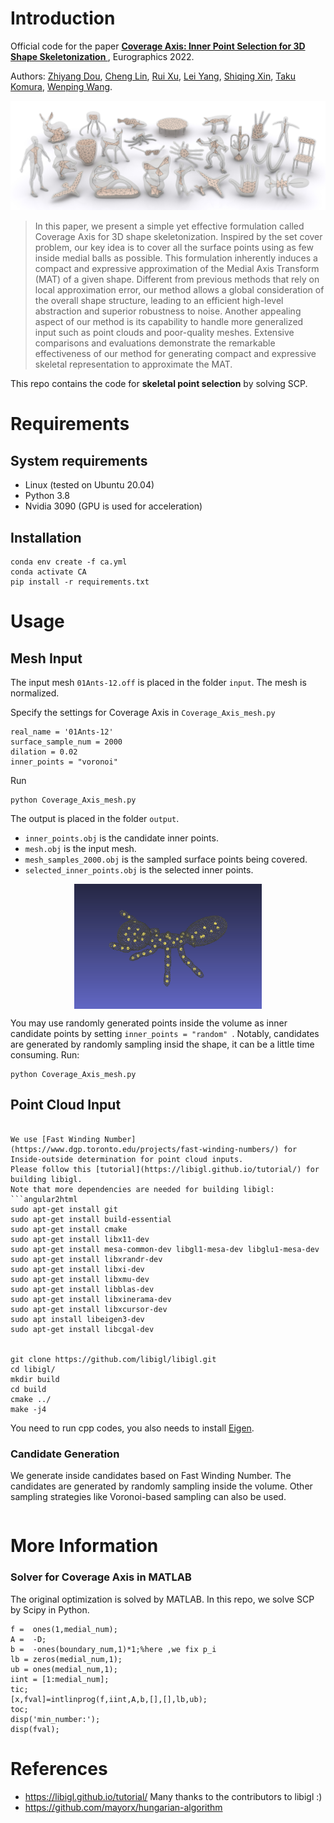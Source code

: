 # Introduction
Official code for the paper **[Coverage Axis: Inner Point Selection for 3D Shape Skeletonization
](https://arxiv.org/abs/2110.00965)**, Eurographics 2022.



Authors: [Zhiyang Dou](https://frank-zy-dou.github.io/), 
[Cheng Lin](https://clinplayer.github.io/), 
[Rui Xu](https://xrvitd.github.io/index.html), 
[Lei Yang](https://www.linkedin.cn/incareer/in/lei-yang-842052119),
[Shiqing Xin](http://irc.cs.sdu.edu.cn/~shiqing/index.html),
[Taku Komura](https://i.cs.hku.hk/~taku/), 
[Wenping Wang](https://engineering.tamu.edu/cse/profiles/Wang-Wenping.html).

![teasar](./assets/fig_teaser.jpg)
> In this paper, we present a simple yet effective formulation called Coverage Axis for 3D shape skeletonization. Inspired by the set cover problem, our key idea is to cover all the surface points using as few inside medial balls as possible. This formulation inherently induces a compact and expressive approximation of the Medial Axis Transform (MAT) of a given shape. Different from previous methods that rely on local approximation error, our method allows a global consideration of the overall shape structure, leading to an efficient high-level abstraction and superior robustness to noise. Another appealing aspect of our method is its capability to handle more generalized input such as point clouds and poor-quality meshes. Extensive comparisons and evaluations demonstrate the remarkable effectiveness of our method for generating compact and expressive skeletal representation to approximate the MAT.


This repo contains the code for **skeletal point selection** by solving SCP.

# Requirements
## System requirements
- Linux (tested on Ubuntu 20.04)
- Python 3.8
- Nvidia 3090 (GPU is used for acceleration)
## Installation

```angular2html
conda env create -f ca.yml
conda activate CA
pip install -r requirements.txt
```

# Usage


## Mesh Input
The input mesh `01Ants-12.off` is placed in the folder `input`. The mesh is normalized.

Specify the settings for Coverage Axis in ```Coverage_Axis_mesh.py```
```angular2html
real_name = '01Ants-12'
surface_sample_num = 2000
dilation = 0.02
inner_points = "voronoi"
```
Run
```angular2html
python Coverage_Axis_mesh.py
```
The output is placed in the folder `output`.
- `inner_points.obj` is the candidate inner points.
- `mesh.obj` is the input mesh.
- `mesh_samples_2000.obj` is the sampled surface points being covered.
- `selected_inner_points.obj` is the selected inner points.

<p align="center">
<img src="./assets/fig_results.png" 
        alt="Picture" 
        width="300" 
        height="200" 
        style="display: block; margin: 0 auto" />
</p>

You may use randomly generated points inside the volume as inner candidate points by setting `inner_points = "random"
`. Notably, candidates are generated by randomly sampling insid the shape, it can be a little time consuming.
Run:
```angular2html
python Coverage_Axis_mesh.py
```


## Point Cloud Input
```angular2html

We use [Fast Winding Number](https://www.dgp.toronto.edu/projects/fast-winding-numbers/) for Inside-outside determination for point cloud inputs.
Please follow this [tutorial](https://libigl.github.io/tutorial/) for building libigl.
Note that more dependencies are needed for building libigl:
```angular2html
sudo apt-get install git
sudo apt-get install build-essential
sudo apt-get install cmake
sudo apt-get install libx11-dev
sudo apt-get install mesa-common-dev libgl1-mesa-dev libglu1-mesa-dev
sudo apt-get install libxrandr-dev
sudo apt-get install libxi-dev
sudo apt-get install libxmu-dev
sudo apt-get install libblas-dev
sudo apt-get install libxinerama-dev
sudo apt-get install libxcursor-dev
sudo apt install libeigen3-dev
sudo apt-get install libcgal-dev


git clone https://github.com/libigl/libigl.git
cd libigl/
mkdir build
cd build
cmake ../
make -j4
```

You need to run cpp codes, you also needs to install [Eigen](http://eigen.tuxfamily.org/index.php?title=Main_Page#Download). 


### Candidate Generation

We generate inside candidates based on Fast Winding Number. The candidates are generated by randomly sampling inside the volume.
Other sampling strategies like Voronoi-based sampling can also be used.

```angular2html
```







# More Information
### Solver for Coverage Axis in MATLAB
The original optimization is solved by MATLAB. In this repo, we solve SCP by Scipy in Python.
```angular2html
f =  ones(1,medial_num); 
A =  -D;
b =  -ones(boundary_num,1)*1;%here ,we fix p_i 
lb = zeros(medial_num,1);
ub = ones(medial_num,1);
iint = [1:medial_num];
tic;
[x,fval]=intlinprog(f,iint,A,b,[],[],lb,ub);
toc;
disp('min_number:');
disp(fval);
```
# References
- https://libigl.github.io/tutorial/  Many thanks to the contributors to libigl :)
- https://github.com/mayorx/hungarian-algorithm



